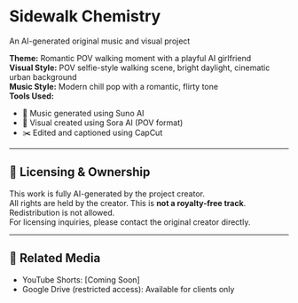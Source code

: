 # Sidewalk Chemistry  
An AI-generated original music and visual project

**Theme:** Romantic POV walking moment with a playful AI girlfriend  
**Visual Style:** POV selfie-style walking scene, bright daylight, cinematic urban background  
**Music Style:** Modern chill pop with a romantic, flirty tone  
**Tools Used:**  
- 🎵 Music generated using Suno AI  
- 🎥 Visual created using Sora AI (POV format)  
- ✂️ Edited and captioned using CapCut

---

## 📄 Licensing & Ownership
This work is fully AI-generated by the project creator.  
All rights are held by the creator. This is **not a royalty-free track**. Redistribution is not allowed.  
For licensing inquiries, please contact the original creator directly.

---

## 🔗 Related Media
- YouTube Shorts: [Coming Soon]  
- Google Drive (restricted access): Available for clients only
